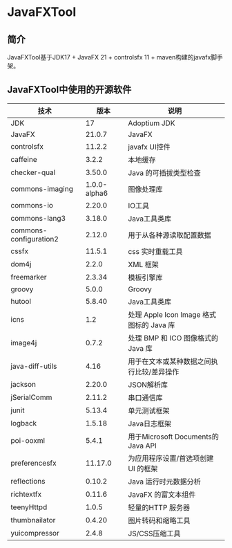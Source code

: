 # JavaFXTool

## 简介

JavaFXTool基于JDK17 + JavaFX 21 + controlsfx 11 + maven构建的javafx脚手架。

## JavaFXTool中使用的开源软件

| 技术                     | 版本           | 说明                               |
|------------------------|--------------|----------------------------------|
| JDK                    | 17           | Adoptium JDK                     |
| JavaFX                 | 21.0.7       | JavaFX                           |
| controlsfx             | 11.2.2       | javafx UI控件                      |
| caffeine               | 3.2.2        | 本地缓存                             |
| checker-qual           | 3.50.0       | Java 的可插拔类型检查                    |
| commons-imaging        | 1.0.0-alpha6 | 图像处理库                            |
| commons-io             | 2.20.0       | IO工具                             |
| commons-lang3          | 3.18.0       | Java工具类库                         |
| commons-configuration2 | 2.12.0       | 用于从各种源读取配置数据                     |
| cssfx                  | 11.5.1       | css 实时重载工具                       |
| dom4j                  | 2.2.0        | XML 框架                           |
| freemarker             | 2.3.34       | 模板引擎库                            |
| groovy                 | 5.0.0       | Groovy                           |
| hutool                 | 5.8.40       | Java工具类库                         |
| icns                   | 1.2          | 处理 Apple Icon Image 格式图标的 Java 库 |
| image4j                | 0.7.2        | 处理 BMP 和 ICO 图像格式的 Java 库        |
| java-diff-utils        | 4.16         | 用于在文本或某种数据之间执行比较/差异操作            |
| jackson                | 2.20.0       | JSON解析库                          |
| jSerialComm            | 2.11.2       | 串口通信库                            |
| junit                  | 5.13.4       | 单元测试框架                           |
| logback                | 1.5.18       | Java日志框架                         |
| poi-ooxml              | 5.4.1        | 用于Microsoft Documents的Java API   |
| preferencesfx          | 11.17.0      | 为应用程序设置/首选项创建 UI 的框架             |
| reflections            | 0.10.2       | Java 运行时元数据分析                    |
| richtextfx             | 0.11.6       | JavaFX 的富文本组件                    |
| teenyHttpd             | 1.0.5        | 轻量的HTTP 服务器                      |
| thumbnailator          | 0.4.20       | 图片转码和缩略工具                        |
| yuicompressor          | 2.4.8        | JS/CSS压缩工具                       |
